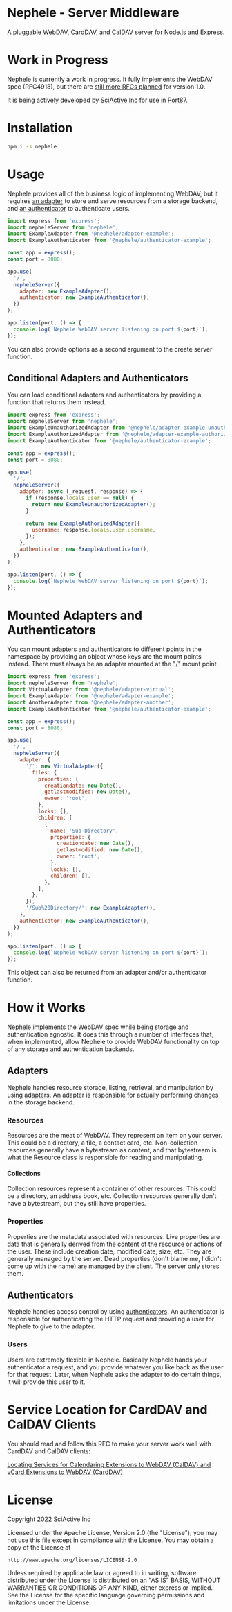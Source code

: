 # Nephele - Server Middleware

A pluggable WebDAV, CardDAV, and CalDAV server for Node.js and Express.

# Work in Progress

Nephele is currently a work in progress. It fully implements the WebDAV spec (RFC4918), but there are [still more RFCs planned](https://github.com/sciactive/nephele/blob/master/README.md#planned-rfcs) for version 1.0.

It is being actively developed by [SciActive Inc](https://sciactive.com/) for use in [Port87](https://port87.com/).

# Installation

```sh
npm i -s nephele
```

# Usage

Nephele provides all of the business logic of implementing WebDAV, but it requires [an adapter](https://www.npmjs.com/search?q=keywords%3Anephele%20adapter) to store and serve resources from a storage backend, and [an authenticator](https://www.npmjs.com/search?q=keywords%3Anephele%20authenticator) to authenticate users.

```js
import express from 'express';
import nepheleServer from 'nephele';
import ExampleAdapter from '@nephele/adapter-example';
import ExampleAuthenticator from '@nephele/authenticator-example';

const app = express();
const port = 8080;

app.use(
  '/',
  nepheleServer({
    adapter: new ExampleAdapter(),
    authenticator: new ExampleAuthenticator(),
  })
);

app.listen(port, () => {
  console.log(`Nephele WebDAV server listening on port ${port}`);
});
```

You can also provide options as a second argument to the create server function.

## Conditional Adapters and Authenticators

You can load conditional adapters and authenticators by providing a function that returns them instead.

```js
import express from 'express';
import nepheleServer from 'nephele';
import ExampleUnauthorizedAdapter from '@nephele/adapter-example-unauthorized';
import ExampleAuthorizedAdapter from '@nephele/adapter-example-authorized';
import ExampleAuthenticator from '@nephele/authenticator-example';

const app = express();
const port = 8080;

app.use(
  '/',
  nepheleServer({
    adapter: async (_request, response) => {
      if (response.locals.user == null) {
        return new ExampleUnauthorizedAdapter();
      }

      return new ExampleAuthorizedAdapter({
        username: response.locals.user.username,
      });
    },
    authenticator: new ExampleAuthenticator(),
  })
);

app.listen(port, () => {
  console.log(`Nephele WebDAV server listening on port ${port}`);
});
```

# Mounted Adapters and Authenticators

You can mount adapters and authenticators to different points in the namespace by providing an object whose keys are the mount points instead. There must always be an adapter mounted at the "/" mount point.

```js
import express from 'express';
import nepheleServer from 'nephele';
import VirtualAdapter from '@nephele/adapter-virtual';
import ExampleAdapter from '@nephele/adapter-example';
import AnotherAdapter from '@nephele/adapter-another';
import ExampleAuthenticator from '@nephele/authenticator-example';

const app = express();
const port = 8080;

app.use(
  '/',
  nepheleServer({
    adapter: {
      '/': new VirtualAdapter({
        files: {
          properties: {
            creationdate: new Date(),
            getlastmodified: new Date(),
            owner: 'root',
          },
          locks: {},
          children: [
            {
              name: 'Sub Directory',
              properties: {
                creationdate: new Date(),
                getlastmodified: new Date(),
                owner: 'root',
              },
              locks: {},
              children: [],
            },
          ],
        },
      }),
      '/Sub%20Directory/': new ExampleAdapter(),
    },
    authenticator: new ExampleAuthenticator(),
  })
);

app.listen(port, () => {
  console.log(`Nephele WebDAV server listening on port ${port}`);
});
```

This object can also be returned from an adapter and/or authenticator function.

# How it Works

Nephele implements the WebDAV spec while being storage and authentication agnostic. It does this through a number of interfaces that, when implemented, allow Nephele to provide WebDAV functionality on top of any storage and authentication backends.

## Adapters

Nephele handles resource storage, listing, retrieval, and manipulation by using [adapters](https://www.npmjs.com/search?q=keywords%3Anephele%20adapter). An adapter is responsible for actually performing changes in the storage backend.

### Resources

Resources are the meat of WebDAV. They represent an item on your server. This could be a directory, a file, a contact card, etc. Non-collection resources generally have a bytestream as content, and that bytestream is what the Resource class is responsible for reading and manipulating.

#### Collections

Collection resources represent a container of other resources. This could be a directory, an address book, etc. Collection resources generally don't have a bytestream, but they still have properties.

### Properties

Properties are the metadata associated with resources. Live properties are data that is generally derived from the content of the resource or actions of the user. These include creation date, modified date, size, etc. They are generally managed by the server. Dead properties (don't blame me, I didn't come up with the name) are managed by the client. The server only stores them.

## Authenticators

Nephele handles access control by using [authenticators](https://www.npmjs.com/search?q=keywords%3Anephele%20authenticator). An authenticator is responsible for authenticating the HTTP request and providing a user for Nephele to give to the adapter.

### Users

Users are extremely flexible in Nephele. Basically Nephele hands your authenticator a request, and you provide whatever you like back as the user for that request. Later, when Nephele asks the adapter to do certain things, it will provide this user to it.

# Service Location for CardDAV and CalDAV Clients

You should read and follow this RFC to make your server work well with CardDAV and CalDAV clients:

[Locating Services for Calendaring Extensions to WebDAV (CalDAV) and vCard Extensions to WebDAV (CardDAV)](https://datatracker.ietf.org/doc/html/rfc6764)

# License

Copyright 2022 SciActive Inc

Licensed under the Apache License, Version 2.0 (the "License");
you may not use this file except in compliance with the License.
You may obtain a copy of the License at

    http://www.apache.org/licenses/LICENSE-2.0

Unless required by applicable law or agreed to in writing, software
distributed under the License is distributed on an "AS IS" BASIS,
WITHOUT WARRANTIES OR CONDITIONS OF ANY KIND, either express or implied.
See the License for the specific language governing permissions and
limitations under the License.
